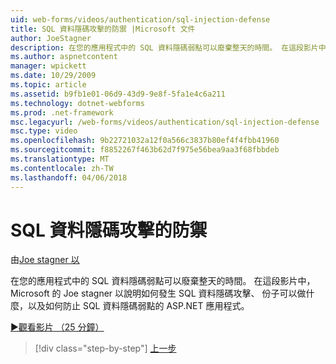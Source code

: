 ```yaml
---
uid: web-forms/videos/authentication/sql-injection-defense
title: SQL 資料隱碼攻擊的防禦 |Microsoft 文件
author: JoeStagner
description: 在您的應用程式中的 SQL 資料隱碼弱點可以廢棄整天的時間。 在這段影片中，Microsoft 的 Joe stagner 以說明如何 SQL 資料隱碼攻擊可以 happ...
ms.author: aspnetcontent
manager: wpickett
ms.date: 10/29/2009
ms.topic: article
ms.assetid: b9fb1e01-06d9-43d9-9e8f-5fa1e4c6a211
ms.technology: dotnet-webforms
ms.prod: .net-framework
msc.legacyurl: /web-forms/videos/authentication/sql-injection-defense
msc.type: video
ms.openlocfilehash: 9b22721032a12f0a566c3837b80ef4f4fbb41960
ms.sourcegitcommit: f8852267f463b62d7f975e56bea9aa3f68fbbdeb
ms.translationtype: MT
ms.contentlocale: zh-TW
ms.lasthandoff: 04/06/2018
---
```

<a name="sql-injection-defense"></a>SQL 資料隱碼攻擊的防禦
====================
由[Joe stagner 以](https://github.com/JoeStagner)

在您的應用程式中的 SQL 資料隱碼弱點可以廢棄整天的時間。 在這段影片中，Microsoft 的 Joe stagner 以說明如何發生 SQL 資料隱碼攻擊、 份子可以做什麼，以及如何防止 SQL 資料隱碼弱點的 ASP.NET 應用程式。

[&#9654;觀看影片 （25 分鐘）](https://channel9.msdn.com/Blogs/ASP-NET-Site-Videos/sql-injection-defense)

> [!div class="step-by-step"]
> [上一步](creating-inactive-users.md)
